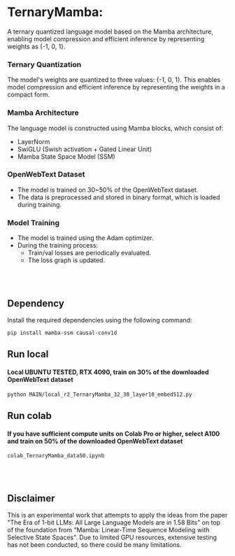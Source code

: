 # TernaryMamba: 
A ternary quantized language model based on the Mamba architecture, enabling model compression and efficient inference by representing weights as {-1, 0, 1}.


### Ternary Quantization
The model's weights are quantized to three values: {-1, 0, 1}. This enables model compression and efficient inference by representing the weights in a compact form.

### Mamba Architecture
The language model is constructed using Mamba blocks, which consist of:
- LayerNorm
- SwiGLU (Swish activation + Gated Linear Unit)
- Mamba State Space Model (SSM)

### OpenWebText Dataset
- The model is trained on 30~50% of the OpenWebText dataset.
- The data is preprocessed and stored in binary format, which is loaded during training.

### Model Training
- The model is trained using the Adam optimizer.
- During the training process:
  - Train/val losses are periodically evaluated.
  - The loss graph is updated.

<br><br>



## Dependency
Install the required dependencies using the following command:


```pip install mamba-ssm causal-conv1d```

##  Run local 

#### Local UBUNTU TESTED, RTX 4090, train on 30% of the downloaded OpenWebText dataset 


```python MAIN/local_r2_TernaryMamba_32_30_layer10_embed512.py```


##  Run colab

#### If you have sufficient compute units on Colab Pro or higher, select A100 and train on 50% of the downloaded OpenWebText dataset


```colab_TernaryMamba_data50.ipynb```


<br><br>


## Disclaimer

This is an experimental work that attempts to apply the ideas from the paper "The Era of 1-bit LLMs: All Large Language Models are in 1.58 Bits" on top of the foundation from "Mamba: Linear-Time Sequence Modeling with Selective State Spaces". Due to limited GPU resources, extensive testing has not been conducted, so there could be many limitations.








